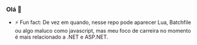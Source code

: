 ### Olá 👋

- ⚡ Fun fact: De vez em quando, nesse repo pode aparecer Lua, Batchfile ou algo maluco como javascript, mas meu foco de carreira no momento é mais relacionado a .NET e ASP.NET.
